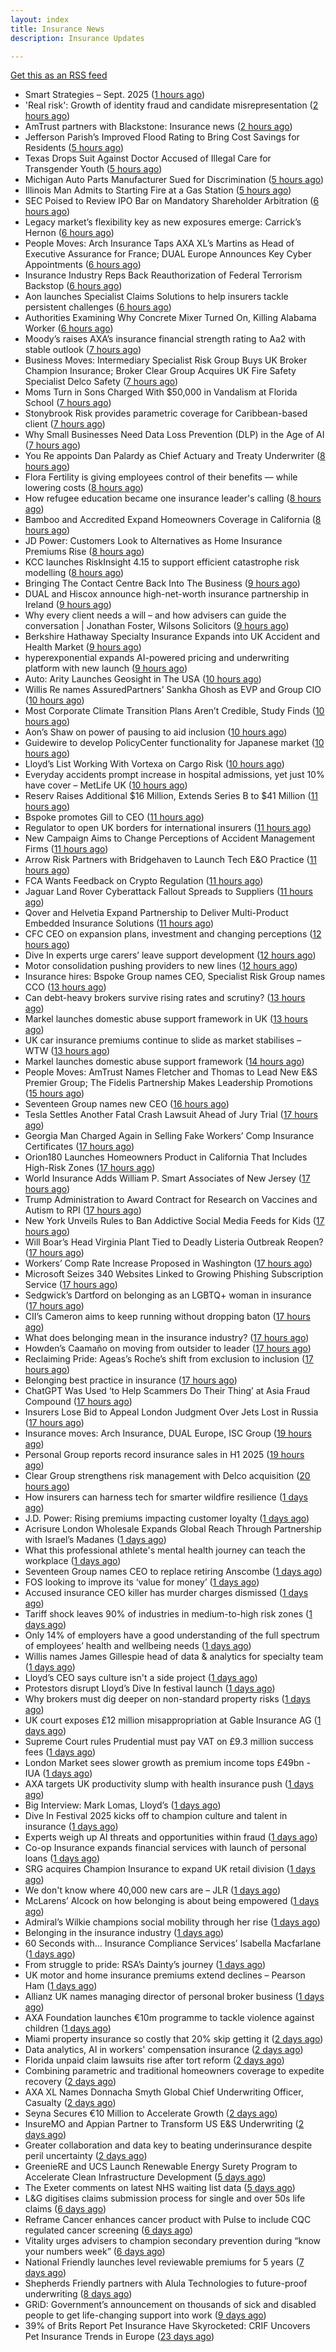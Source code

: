 ```yaml
---
layout: index
title: Insurance News
description: Insurance Updates

---
```


[Get this as an RSS feed](/insurance.rss)

<!-- news_marker starts -->
- Smart Strategies – Sept. 2025 ([1 hours ago](https://www.dig-in.com/news/smart-insurance-strategies-sept-2025))
- 'Real risk': Growth of identity fraud and candidate misrepresentation ([2 hours ago](https://www.insurancebusinessmag.com/uk/business-strategy/real-risk-growth-of-identity-fraud-and-candidate-misrepresentation-550067.aspx))
- AmTrust partners with Blackstone: Insurance news ([2 hours ago](https://www.dig-in.com/news/amtrust-partners-with-blackstone-insurance-news))
- Jefferson Parish’s Improved Flood Rating to Bring Cost Savings for Residents ([5 hours ago](https://www.insurancejournal.com/news/southcentral/2025/09/17/839525.htm))
- Texas Drops Suit Against Doctor Accused of Illegal Care for Transgender Youth ([5 hours ago](https://www.insurancejournal.com/news/southcentral/2025/09/17/839516.htm))
- Michigan Auto Parts Manufacturer Sued for Discrimination ([5 hours ago](https://www.insurancejournal.com/news/midwest/2025/09/17/839513.htm))
- Illinois Man Admits to Starting Fire at a Gas Station ([5 hours ago](https://www.insurancejournal.com/news/midwest/2025/09/17/839510.htm))
- SEC Poised to Review IPO Bar on Mandatory Shareholder Arbitration ([6 hours ago](https://www.insurancejournal.com/news/national/2025/09/17/839497.htm))
- Legacy market’s flexibility key as new exposures emerge: Carrick’s Hernon ([6 hours ago](https://www.reinsurancene.ws/legacy-markets-flexibility-key-as-new-exposures-emerge-carricks-hernon/))
- People Moves: Arch Insurance Taps AXA XL’s Martins as Head of Executive Assurance for France; DUAL Europe Announces Key Cyber Appointments ([6 hours ago](https://www.insurancejournal.com/news/international/2025/09/17/839487.htm))
- Insurance Industry Reps Back Reauthorization of Federal Terrorism Backstop ([6 hours ago](https://www.insurancejournal.com/news/national/2025/09/17/839474.htm))
- Aon launches Specialist Claims Solutions to help insurers tackle persistent challenges ([6 hours ago](https://www.reinsurancene.ws/aon-launches-specialist-claims-solutions-to-help-insurers-tackle-persistent-challenges/))
- Authorities Examining Why Concrete Mixer Turned On, Killing Alabama Worker ([6 hours ago](https://www.insurancejournal.com/news/southeast/2025/09/17/839484.htm))
- Moody’s raises AXA’s insurance financial strength rating to Aa2 with stable outlook ([7 hours ago](https://www.reinsurancene.ws/moodys-raises-axas-insurance-financial-strength-rating-to-aa2-with-stable-outlook/))
- Business Moves: Intermediary Specialist Risk Group Buys UK Broker Champion Insurance; Broker Clear Group Acquires UK Fire Safety Specialist Delco Safety ([7 hours ago](https://www.insurancejournal.com/news/international/2025/09/17/839480.htm))
- Moms Turn in Sons Charged With $50,000 in Vandalism at Florida School ([7 hours ago](https://www.insurancejournal.com/news/southeast/2025/09/17/839471.htm))
- Stonybrook Risk provides parametric coverage for Caribbean-based client ([7 hours ago](https://www.reinsurancene.ws/stonybrook-risk-provides-parametric-coverage-for-caribbean-based-client/))
- Why Small Businesses Need Data Loss Prevention (DLP) in the Age of AI ([7 hours ago](https://insurance-edge.net/2025/09/17/why-small-businesses-need-data-loss-prevention-dlp-in-the-age-of-ai/))
- You Re appoints Dan Palardy as Chief Actuary and Treaty Underwriter ([8 hours ago](https://www.reinsurancene.ws/you-re-appoints-dan-palardy-as-chief-actuary-and-treaty-underwriter/))
- Flora Fertility is giving  employees  control of their benefits — while  lowering costs ([8 hours ago](https://www.dig-in.com/news/flora-fertility-introduces-individual-fertility-benefits))
- How refugee education became one insurance leader's calling ([8 hours ago](https://www.insurancebusinessmag.com/uk/news/breaking-news/how-refugee-education-became-one-insurance-leaders-calling-550016.aspx))
- Bamboo and Accredited Expand Homeowners Coverage in California ([8 hours ago](https://www.insurtechinsights.com/bamboo-and-accredited-expand-homeowners-coverage-in-california/))
- JD Power: Customers Look to Alternatives as Home Insurance Premiums Rise ([8 hours ago](https://www.insurancejournal.com/news/national/2025/09/17/839465.htm))
- KCC launches RiskInsight 4.15 to support efficient catastrophe risk modelling ([8 hours ago](https://www.reinsurancene.ws/kcc-launches-riskinsight-4-15-to-support-efficient-catastrophe-risk-modelling/))
- Bringing The Contact Centre Back Into The Business ([9 hours ago](https://insurance-edge.net/2025/09/17/bringing-the-contact-centre-back-into-the-business/))
- DUAL and Hiscox announce high-net-worth insurance partnership in Ireland ([9 hours ago](https://www.reinsurancene.ws/dual-and-hiscox-announce-high-net-worth-insurance-partnership-in-ireland/))
- Why every client needs a will – and how advisers can guide the conversation | Jonathan Foster, Wilsons Solicitors ([9 hours ago](https://ifamagazine.com/why-every-client-needs-a-will-and-how-advisers-can-guide-the-conversation-jonathan-foster-wilsons-solicitors/))
- Berkshire Hathaway Specialty Insurance Expands into UK Accident and Health Market ([9 hours ago](https://www.insurtechinsights.com/berkshire-hathaway-specialty-insurance-expands-into-uk-accident-and-health-market/))
- hyperexponential expands AI-powered pricing and underwriting platform with new launch ([9 hours ago](https://www.reinsurancene.ws/hyperexponential-expands-ai-powered-pricing-and-underwriting-platform-with-new-launch/))
- Auto: Arity Launches Geosight in The USA ([10 hours ago](https://insurance-edge.net/2025/09/17/auto-arity-launches-geosight-in-the-usa/))
- Willis Re names AssuredPartners’ Sankha Ghosh as EVP and Group CIO ([10 hours ago](https://www.reinsurancene.ws/willis-re-names-assuredpartners-sankha-ghosh-as-evp-and-group-cio/))
- Most Corporate Climate Transition Plans Aren’t Credible, Study Finds ([10 hours ago](https://www.insurancejournal.com/news/international/2025/09/17/839445.htm))
- Aon’s Shaw on power of pausing to aid inclusion ([10 hours ago](https://www.postonline.co.uk/lloyd%E2%80%99slondon/7959050/aon%E2%80%99s-shaw-tells-men-to-%E2%80%98shut-their-mouths%E2%80%99-to-aid-inclusion))
- Guidewire to develop PolicyCenter functionality for Japanese market ([10 hours ago](https://www.reinsurancene.ws/guidewire-to-develop-policycenter-functionality-for-japanese-market/))
- Lloyd’s List Working With Vortexa on Cargo Risk ([10 hours ago](https://insurance-edge.net/2025/09/17/lloyds-list-working-with-vortexa-on-cargo-risk/))
- Everyday accidents prompt increase in hospital admissions, yet just 10% have cover – MetLife UK ([10 hours ago](https://ifamagazine.com/everyday-accidents-prompt-increase-in-hospital-admissions-yet-just-10-have-cover/))
- Reserv Raises Additional $16 Million, Extends Series B to $41 Million ([11 hours ago](https://www.insurtechinsights.com/reserv-raises-additional-16-million-extends-series-b-to-41-million/))
- Bspoke promotes Gill to CEO ([11 hours ago](https://www.postonline.co.uk/news/7959051/bspoke-promotes-gill-to-ceo))
- Regulator to open UK borders for international insurers ([11 hours ago](https://www.postonline.co.uk/news/7959049/regulator-to-open-uk-borders-for-international-insurers))
- New Campaign Aims to Change Perceptions of Accident Management Firms ([11 hours ago](https://insurance-edge.net/2025/09/17/new-campaign-aims-to-change-perceptions-of-accident-management-firms/))
- Arrow Risk Partners with Bridgehaven to Launch Tech E&O Practice ([11 hours ago](https://www.insurtechinsights.com/arrow-risk-partners-with-bridgehaven-to-launch-tech-eo-practice/))
- FCA Wants Feedback on Crypto Regulation ([11 hours ago](https://insurance-edge.net/2025/09/17/fca-wants-feedback-on-crypto-regulation/))
- Jaguar Land Rover Cyberattack Fallout Spreads to Suppliers ([11 hours ago](https://www.insurancejournal.com/news/international/2025/09/17/839435.htm))
- Qover and Helvetia Expand Partnership to Deliver Multi-Product Embedded Insurance Solutions ([11 hours ago](https://www.insurtechinsights.com/qover-and-helvetia-expand-partnership-to-deliver-multi-product-embedded-insurance-solutions/))
- CFC CEO on expansion plans, investment and changing perceptions ([12 hours ago](https://www.insurancebusinessmag.com/uk/news/breaking-news/cfc-ceo-on-expansion-plans-investment-and-changing-perceptions-549976.aspx))
- Dive In experts urge carers’ leave support development ([12 hours ago](https://www.postonline.co.uk/people/7959048/dive-in-experts-urge-carers%E2%80%99-leave-support-development))
- Motor consolidation pushing providers to new lines ([12 hours ago](https://www.postonline.co.uk/news/7959046/motor-consolidation-pushing-providers-to-new-lines))
- Insurance hires: Bspoke Group names CEO, Specialist Risk Group names CCO ([13 hours ago](https://www.insurancebusinessmag.com/uk/news/breaking-news/insurance-hires-bspoke-group-names-ceo-specialist-risk-group-names-cco-549964.aspx))
- Can debt-heavy brokers survive rising rates and scrutiny? ([13 hours ago](https://www.postonline.co.uk/broker/7958981/can-debt-heavy-brokers-survive-rising-rates-and-scrutiny))
- Markel launches domestic abuse support framework in UK ([13 hours ago](https://www.insurancebusinessmag.com/uk/news/breaking-news/markel-launches-domestic-abuse-support-framework-in-uk-549961.aspx))
- UK car insurance premiums continue to slide as market stabilises – WTW ([13 hours ago](https://www.insurancebusinessmag.com/uk/news/auto-motor/uk-car-insurance-premiums-continue-to-slide-as-market-stabilises--wtw-549959.aspx))
- Markel launches domestic abuse support framework ([14 hours ago](https://www.postonline.co.uk/people/7959039/markel-launches-domestic-abuse-support-framework))
- People Moves: AmTrust Names Fletcher and Thomas to Lead New E&S Premier Group; The Fidelis Partnership Makes Leadership Promotions ([15 hours ago](https://www.insurancejournal.com/news/national/2025/09/17/839322.htm))
- Seventeen Group names new CEO ([16 hours ago](https://www.insurancebusinessmag.com/uk/news/breaking-news/seventeen-group-names-new-ceo-549926.aspx))
- Tesla Settles Another Fatal Crash Lawsuit Ahead of Jury Trial ([17 hours ago](https://www.insurancejournal.com/news/national/2025/09/17/839382.htm))
- Georgia Man Charged Again in Selling Fake Workers’ Comp Insurance Certificates ([17 hours ago](https://www.insurancejournal.com/news/southeast/2025/09/17/839365.htm))
- Orion180 Launches Homeowners Product in California That Includes High-Risk Zones ([17 hours ago](https://www.insurancejournal.com/news/west/2025/09/17/839333.htm))
- World Insurance Adds William P. Smart Associates of New Jersey ([17 hours ago](https://www.insurancejournal.com/news/east/2025/09/17/839358.htm))
- Trump Administration to Award Contract for Research on Vaccines and Autism to RPI ([17 hours ago](https://www.insurancejournal.com/news/east/2025/09/17/839341.htm))
- New York Unveils Rules to Ban Addictive Social Media Feeds for Kids ([17 hours ago](https://www.insurancejournal.com/news/east/2025/09/17/839414.htm))
- Will Boar’s Head Virginia Plant Tied to Deadly Listeria Outbreak Reopen? ([17 hours ago](https://www.insurancejournal.com/news/east/2025/09/17/839409.htm))
- Workers’ Comp Rate Increase Proposed in Washington ([17 hours ago](https://www.insurancejournal.com/news/west/2025/09/17/839370.htm))
- Microsoft Seizes 340 Websites Linked to Growing Phishing Subscription Service ([17 hours ago](https://www.insurancejournal.com/news/national/2025/09/17/839377.htm))
- Sedgwick’s Dartford on belonging as an LGBTQ+ woman in insurance ([17 hours ago](https://www.postonline.co.uk/claims/7958118/sedgwick%E2%80%99s-dartford-on-belonging-as-an-lgbtq-woman-in-insurance))
- CII’s Cameron aims to keep running without dropping baton ([17 hours ago](https://www.postonline.co.uk/people/7958145/cii%E2%80%99s-cameron-aims-to-keep-running-without-dropping-baton))
- What does belonging mean in the insurance industry? ([17 hours ago](https://www.postonline.co.uk/people/7958252/what-does-belonging-mean-in-the-insurance-industry))
- Howden’s Caamaño on moving from outsider to leader ([17 hours ago](https://www.postonline.co.uk/broker/7958206/howden%E2%80%99s-caama%C3%B1o-on-moving-from-outsider-to-leader))
- Reclaiming Pride: Ageas’s Roche’s shift from exclusion to inclusion ([17 hours ago](https://www.postonline.co.uk/personal/7958175/reclaiming-pride-ageas%E2%80%99s-roche%E2%80%99s-shift-from-exclusion-to-inclusion))
- Belonging best practice in insurance ([17 hours ago](https://www.postonline.co.uk/lloyd%E2%80%99slondon/7959009/belonging-best-practice-in-insurance))
- ChatGPT Was Used ‘to Help Scammers Do Their Thing’ at Asia Fraud Compound ([17 hours ago](https://www.insurancejournal.com/news/international/2025/09/17/839355.htm))
- Insurers Lose Bid to Appeal London Judgment Over Jets Lost in Russia ([17 hours ago](https://www.insurancejournal.com/news/international/2025/09/17/839349.htm))
- Insurance moves: Arch Insurance, DUAL Europe, ISC Group ([19 hours ago](https://www.insurancebusinessmag.com/uk/news/breaking-news/insurance-moves-arch-insurance-dual-europe-isc-group-549934.aspx))
- Personal Group reports record insurance sales in H1 2025 ([19 hours ago](https://www.insurancebusinessmag.com/uk/news/breaking-news/personal-group-reports-record-insurance-sales-in-h1-2025-549931.aspx))
- Clear Group strengthens risk management with Delco acquisition ([20 hours ago](https://www.insurancebusinessmag.com/uk/news/mergers-acquisitions/clear-group-strengthens-risk-management-with-delco-acquisition-549927.aspx))
- How insurers can harness tech for smarter wildfire resilience ([1 days ago](https://www.dig-in.com/opinion/how-insurers-can-harness-tech-for-smarter-wildfire-resilience))
- J.D. Power: Rising premiums impacting customer loyalty ([1 days ago](https://www.dig-in.com/news/j-d-power-rising-premiums-impacting-customer-loyalty))
- Acrisure London Wholesale Expands Global Reach Through Partnership with Israel’s Madanes ([1 days ago](https://www.insurtechinsights.com/acrisure-london-wholesale-expands-global-reach-through-partnership-with-israels-madanes/))
- What this professional athlete's mental health journey can teach the workplace ([1 days ago](https://www.dig-in.com/news/what-this-professional-athletes-mental-health-journey-can-teach-the-workplace))
- Seventeen Group names CEO to replace retiring Anscombe ([1 days ago](https://www.postonline.co.uk/news/7959044/seventeen-group-names-ceo-to-replace-retiring-anscombe))
- FOS looking to improve its ‘value for money’ ([1 days ago](https://www.postonline.co.uk/news/7959037/fos-looking-to-improve-its-%E2%80%98value-for-money%E2%80%99))
- Accused insurance CEO killer has murder charges dismissed ([1 days ago](https://www.insurancebusinessmag.com/uk/news/breaking-news/accused-insurance-ceo-killer-has-murder-charges-dismissed-549889.aspx))
- Tariff shock leaves 90% of industries in medium-to-high risk zones ([1 days ago](https://www.insurancebusinessmag.com/uk/news/breaking-news/tariff-shock-leaves-90-of-industries-in-mediumtohigh-risk-zones-549880.aspx))
- Only 14% of employers have a good understanding of the full spectrum of employees’ health and wellbeing needs ([1 days ago](https://ifamagazine.com/only-14-of-employers-have-a-good-understanding-of-the-full-spectrum-of-employees-health-and-wellbeing-needs/))
- Willis names James Gillespie head of data & analytics for specialty team ([1 days ago](https://www.insurancebusinessmag.com/uk/news/breaking-news/willis-names-james-gillespie-head-of-data-and-analytics-for-specialty-team-549811.aspx))
- Lloyd’s CEO says culture isn't a side project ([1 days ago](https://www.postonline.co.uk/lloyd%E2%80%99slondon/7959035/lloyd%E2%80%99s-ceo-says-culture-isnt-a-side-project))
- Protestors disrupt Lloyd’s Dive In festival launch ([1 days ago](https://www.postonline.co.uk/news/7959034/protestors-disrupt-lloyd%E2%80%99s-dive-in-festival-launch))
- Why brokers must dig deeper on non-standard property risks ([1 days ago](https://www.insurancebusinessmag.com/uk/news/property-insurance/why-brokers-must-dig-deeper-on-nonstandard-property-risks-549804.aspx))
- UK court exposes £12 million misappropriation at Gable Insurance AG ([1 days ago](https://www.insurancebusinessmag.com/uk/news/professional-liability/uk-court-exposes-12-million-misappropriation-at-gable-insurance-ag-549802.aspx))
- Supreme Court rules Prudential must pay VAT on £9.3 million success fees ([1 days ago](https://www.insurancebusinessmag.com/uk/news/legal-insights/supreme-court-rules-prudential-must-pay-vat-on-9-3-million-success-fees-549801.aspx))
- London Market sees slower growth as premium income tops £49bn - IUA ([1 days ago](https://www.insurancebusinessmag.com/uk/news/breaking-news/london-market-sees-slower-growth-as-premium-income-tops-49bn--iua-549791.aspx))
- AXA targets UK productivity slump with health insurance push ([1 days ago](https://www.insurancebusinessmag.com/uk/news/life-insurance/axa-targets-uk-productivity-slump-with-health-insurance-push-549789.aspx))
- Big Interview: Mark Lomas, Lloyd’s ([1 days ago](https://www.postonline.co.uk/lloyd%E2%80%99slondon/7958284/big-interview-mark-lomas-lloyd%E2%80%99s))
- Dive In Festival 2025 kicks off to champion culture and talent in insurance ([1 days ago](https://www.insurancebusinessmag.com/uk/news/diversity-inclusion/dive-in-festival-2025-kicks-off-to-champion-culture-and-talent-in-insurance-549818.aspx))
- Experts weigh up AI threats and opportunities within fraud ([1 days ago](https://www.postonline.co.uk/technology/7959024/experts-weigh-up-ai-threats-and-opportunities-within-fraud))
- Co-op Insurance expands financial services with launch of personal loans ([1 days ago](https://www.insurancebusinessmag.com/uk/news/breaking-news/coop-insurance-expands-financial-services-with-launch-of-personal-loans-549783.aspx))
- SRG acquires Champion Insurance to expand UK retail division ([1 days ago](https://www.insurancebusinessmag.com/uk/news/mergers-acquisitions/srg-acquires-champion-insurance-to-expand-uk-retail-division-549782.aspx))
- We don't know where 40,000 new cars are – JLR ([1 days ago](https://www.insurancebusinessmag.com/uk/news/cyber/we-dont-know-where-40000-new-cars-are--jlr-549854.aspx))
- McLarens’ Alcock on how belonging is about being empowered ([1 days ago](https://www.postonline.co.uk/claims/7958019/mclarens%E2%80%99-alcock-on-how-belonging-is-about-being-empowered))
- Admiral’s Wilkie champions social mobility through her rise ([1 days ago](https://www.postonline.co.uk/personal/7958144/admiral%E2%80%99s-wilkie-champions-social-mobility-through-her-rise))
- Belonging in the insurance industry ([1 days ago](https://www.postonline.co.uk/lloyd%E2%80%99slondon/7959001/belonging-in-the-insurance-industry))
- 60 Seconds with... Insurance Compliance Services’ Isabella Macfarlane ([1 days ago](https://www.postonline.co.uk/people/7958045/60-seconds-with-insurance-compliance-services%E2%80%99-isabella-macfarlane))
- From struggle to pride: RSA’s Dainty’s journey ([1 days ago](https://www.postonline.co.uk/people/7958170/from-struggle-to-pride-rsa%E2%80%99s-dainty%E2%80%99s-journey))
- UK motor and home insurance premiums extend declines  – Pearson Ham ([1 days ago](https://www.insurancebusinessmag.com/uk/news/auto-motor/uk-motor-and-home-insurance-premiums-extend-declines---pearson-ham-549754.aspx))
- Allianz UK names managing director of personal broker business ([1 days ago](https://www.insurancebusinessmag.com/uk/news/breaking-news/allianz-uk-names-managing-director-of-personal-broker-business-549753.aspx))
- AXA Foundation launches €10m programme to tackle violence against children ([1 days ago](https://www.insurancebusinessmag.com/uk/news/breaking-news/axa-foundation-launches-10m-programme-to-tackle-violence-against-children-549750.aspx))
- Miami property insurance so costly that 20% skip getting it ([2 days ago](https://www.dig-in.com/news/property-insurance-now-7-of-housing-costs-nationwide))
- Data analytics, AI in workers' compensation insurance ([2 days ago](https://www.dig-in.com/news/data-analytics-ai-in-workers-compensation-insurance))
- Florida unpaid claim lawsuits rise after tort reform ([2 days ago](https://www.dig-in.com/news/florida-unpaid-claim-lawsuits-rise-after-tort-reform))
- Combining parametric and traditional homeowners coverage to expedite recovery ([2 days ago](https://www.dig-in.com/opinion/combining-parametric-homeowners-coverage-for-recovery))
- AXA XL Names Donnacha Smyth Global Chief Underwriting Officer, Casualty ([2 days ago](https://www.insurtechinsights.com/axa-xl-names-donnacha-smyth-global-chief-underwriting-officer-casualty/))
- Seyna Secures €10 Million to Accelerate Growth ([2 days ago](https://www.insurtechinsights.com/seyna-secures-e10-million-to-accelerate-growth/))
- InsureMO and Appian Partner to Transform US E&S Underwriting ([2 days ago](https://www.insurtechinsights.com/insuremo-and-appian-partner-to-transform-us-es-underwriting/))
- Greater collaboration and data key to beating underinsurance despite peril uncertainty ([2 days ago](https://www.postonline.co.uk/market-access/technology/7958964/greater-collaboration-and-data-key-to-beating-underinsurance-despite-peril-uncertainty))
- GreenieRE and UCS Launch Renewable Energy Surety Program to Accelerate Clean Infrastructure Development ([5 days ago](https://www.insurtechinsights.com/greeniere-and-ucs-launch-renewable-energy-surety-program-to-accelerate-clean-infrastructure-development/))
- The Exeter comments on latest NHS waiting list data ([5 days ago](https://ifamagazine.com/the-exeter-comments-on-latest-nhs-waiting-list-data/))
- L&G digitises claims submission process for single and over 50s life claims ([6 days ago](https://ifamagazine.com/lg-digitises-claims-submission-process-for-single-and-over-50s-life-claims/))
- Reframe Cancer enhances cancer product with Pulse to include CQC regulated cancer screening ([6 days ago](https://ifamagazine.com/reframe-cancer-enhances-cancer-product-with-pulse-to-include-cqc-regulated-cancer-screening/))
- Vitality urges advisers to champion secondary prevention during “know your numbers week” ([6 days ago](https://ifamagazine.com/vitality-urges-advisers-to-champion-secondary-prevention-during-know-your-numbers-week/))
- National Friendly launches level reviewable premiums for 5 years ([7 days ago](https://ifamagazine.com/national-friendly-launches-level-reviewable-premiums-for-5-years/))
- Shepherds Friendly partners with Alula Technologies to future-proof underwriting ([8 days ago](https://ifamagazine.com/shepherds-friendly-partners-with-alula-technologies-to-future-proof-underwriting/))
- GRiD: Government’s announcement on thousands of sick and disabled people to get life-changing support into work ([9 days ago](https://ifamagazine.com/grid-governments-announcement-on-thousands-of-sick-and-disabled-people-to-get-life-changing-support-into-work/))
- 39% of Brits Report Pet Insurance Have Skyrocketed: CRIF Uncovers Pet Insurance Trends in Europe ([23 days ago](https://thefintechtimes.com/39-of-brits-report-pet-insurance-have-skyrocketed-crif-uncovers-pet-insurance-trends-in-europe/))

<!-- news_marker ends -->